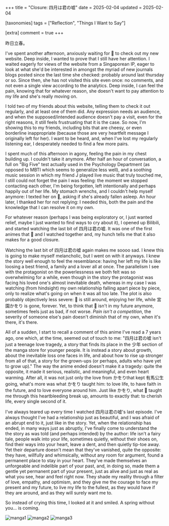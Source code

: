 +++
title = "Closure: 四月は君の嘘"
date = 2025-02-04
updated = 2025-02-04

[taxonomies] 
tags = ["Reflection", "Things I Want to Say"]

[extra]
comment = true
+++

昨日立春。

I've spent another afternoon, anxiously waiting for 🐷 to check out my new website.
Deep inside, I wanted to prove that I still have her attention. I waited
eagerly for views of the website from a Singaporean IP, eager to look at what
she'd be interested in amongst the myriad of new journals blogs posted since
the last time she checked: probably around last thursday or so. Since then, she
has not visited this site even once: no comments, and not even a single view
according to the analytics. Deep inside, I can feel the pain, knowing that for
whatever reason, she doesn't want to pay attention to my life and she's really
moving on. 

I told two of my friends about this website, telling them to check it out
regularly, and at least one of them did. Any expression needs an audience, and
when the supposed/intended audience doesn't pay a visit, even for the right
reasons, it still feels frustruating that it is the case. So now, I'm showing
this to my friends, including bits that are cheesy, or even borderline
inappropriate (because those are very heartfelt message I originally left for
her). I want to be heard, and, when I've lost my regularly listening ear, I
desperately needed to find a few more pairs.

I spent much of this afternoon in agony, feeling the pain in my chest building
up. I couldn't take it anymore. After half an hour of conversation, a full on
"Big Five" test actually used in the Psychology Department (as opposed to MBTI
which seems to generalize less well), and a soothing music session in which my
friend J played live music that truly touched me, I still could not forget the
pain I was feeling: the moment we stopped contacting each other, I'm
being forgotten, left intentionally and perhaps happily out of her life. My
stomach wrenchs, and I couldn't help myself anymore: I texted her on 📕, asking
if she's already fallen asleep. An hour later, I thanked her for not replying:
I needed this, both the pain and the knowledge that I can resolve it on my own.

For whatever reason (perhaps I was being exploratory or, I just wanted relief,
maybe I just wanted to find ways to cry about it), I opened up Bilibili, and
started watching the last bit of 四月は君の嘘. It was one of the first animes
that 🐷 and I watched together and, my hunch tells me that it also makes for
a good closure.

Watching the last bit of 四月は君の嘘 again makes me soooo sad. I knew this is
going to make myself melancholic, but I went on with it anyways. I knew the
story well enough to feel the resemblance: having her left my life is like
loosing a best friend, a family and a lover all at once. The parallelism I see
with the protagonist on the powerlessness we both felt was so overwhelming
for a while, even though in the story the protagonist was facing his loved
one's almost inevitable death, whereas in my case I was watching (from hindsight)
my own relationship falling apart piece by piece, only to realize what's
going on when it was all too late. The plot is also probably objectively less
severe: 🐷 is still around, enjoying her life, while 宮園かをり is gone,
forever. Yet, to think that 🐷 isn't in my future anymore, sometimes feels just
as bad, if not worse. _Pain isn't a competition_, the severity of someone
else's pain doesn't diminish that of my own, when it's there, it's there.

All of a sudden, I start to recall a comment of this anime I've read a 7 years
ago, one which, at the time, seemed out of touch to me: "四月は君の嘘 isn't just
a teenage love tragedy, a story that finds its place in the 少年 section of the
manga store for younger people. It is instead a story about growth, about the
inevitable loss one faces in life, and about how to rise up stronger from all
of that, a story for the grown-ups (or perhaps, adults who have yet to grow
up)." The way the anime ended doesn't make it a tragedy: quite the
opposite, it made it serious, realistic, and meaningful, and even heart
warming. After all, it was not just only the love from かをりthat kept 有馬公生
going, what's more was what かをり taught him: to love life, to have faith in
the future, and to love everyone around him. Just like かをり, what 🐷 taught
me through this heartbleeding break up, amounts to exactly that: to cherish
life, every single second of it.

I've always teared up every time I watched 四月は君の嘘's last episode. I've
always thought I've had a relationship just as beautiful, and I was afraid of an
abrupt end to it, just like in the story. Yet, when the relationship has ended, in
many ways just as abruptly, I've finally come to understand the the story as was
told (and perhaps intended) by the author: life isn't a fairy tale, people walk
into your life, sometimes quietly, without their shoes on, find their ways into
your heart, leave a dent, and then quietly tip-toe away. Yet their departure
doesn't mean that they've vanished, quite the opposite: they have, willfully
and whimsically, without any room for argument, found a permanent place to stay
in your heart. They've made themselves an unforgeable and indelible part of
your past, and, in doing so, made them a gentle yet permanent part of your
present, just as alive and just as real as what you see, hear and feel right
now. They shade my reality through a filter of love, empathy, and optimism,
and they give me the courage to face my present and my future, to live my
life to the fullest, as they would have if they are around, and as they will
surely want me to.

So instead of crying this time, I looked at it and smiled. A spring without
you... is coming.

![manga1](/img/shigatsu_wa_kimi_no_uso.webp)
![manga2](/img/shigatsu_wa_kimi_no_uso_2.webp)
![manga3](/img/shigatsu_wa_kimi_no_uso_3.webp)

